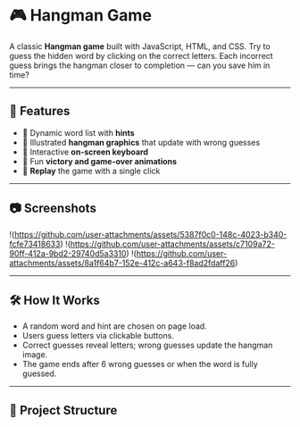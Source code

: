 # 🎮 Hangman Game

A classic **Hangman game** built with JavaScript, HTML, and CSS. Try to guess the hidden word by clicking on the correct letters. Each incorrect guess brings the hangman closer to completion — can you save him in time?

---

## 🚀 Features

- 🔡 Dynamic word list with **hints**
- 🎨 Illustrated **hangman graphics** that update with wrong guesses
- 🧠 Interactive **on-screen keyboard**
- 🎉 Fun **victory and game-over animations**
- 🔁 **Replay** the game with a single click

---

## 📷 Screenshots

!(https://github.com/user-attachments/assets/5387f0c0-148c-4023-b340-fcfe73418633)
!(https://github.com/user-attachments/assets/c7109a72-90ff-412a-9bd2-29740d5a3310)
!(https://github.com/user-attachments/assets/8a1f64b7-152e-412c-a643-f8ad2fdaff26)


---

## 🛠️ How It Works

- A random word and hint are chosen on page load.
- Users guess letters via clickable buttons.
- Correct guesses reveal letters; wrong guesses update the hangman image.
- The game ends after 6 wrong guesses or when the word is fully guessed.

---

## 📁 Project Structure

